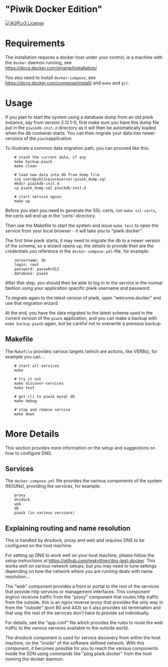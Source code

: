 # "Piwik Docker Edition"

[![AGPLv3 License](http://img.shields.io/badge/license-AGPLv3-blue.svg) ](https://github.com/DINA-Web/piwik-docker/blob/master/LICENSE)

# Requirements

The installation requires a docker host under your control, ie a machine with the `docker` daemon running, see https://docs.docker.com/engine/installation/

You also need to install `docker-compose`, see https://docs.docker.com/compose/install/ and `make` and `git`.

# Usage

If you plan to start the system using a database dump from an old piwik instance, say from version 2.12.1-0, first make sure you have this dump file put in the `piwikdb-init.d` directory as it will then be automatically loaded when the db container starts. You can then migrate your data into newer versions of the `piwik`application.

To illustrate a common data migration path, you can proceed like this:

		# stash the current data, if any
		make backup-piwik
		make clean

		# load new data into db from dump file
		scp user@publicpiwikserver:piwik_dump.sql .
		mkdir piwikdb-init.d
		cp piwik_dump.sql piwikdb-init.d

		# start service again
		make up

Before you start you need to generate the SSL-certs, run `make ssl-certs`, the certs will end up in the 'certs'-directory.

Then use the Makefile to start the system and issue `make test` to open the service from your local browser - it will take you to "piwik.docker". 

The first time piwik starts, it may need to migrate the db to a newer version of the schema, so a wizard opens up, the details to provide then are the credentials you reference in the `docker-compose.yml`-file, for example: 

		servername: db
		login: root
		password: passw0rd12
		database: piwik

After that step, you should then be able to log in to the service in the normal fashion using your application specific piwik username and password.

To migrate again to the latest version of piwik, open "welcome.docker" and use that migration wizard.

At the end, you have the data migrated to the latest schema used in the current version of the `piwik` application, and you can make a backup with `make backup-piwik` again, but be careful not to overwrite a previous backup.

## Makefile

The `Makefile` provides various targets (which are actions, like VERBs), for example you can....

		# start all services
		make

		# try it out
		make discover-services
		make test

		# get cli to piwik mysql db
		make debug

		# stop and remove service
		make down


# More Details

This section provides more information on the setup and suggestions on how to configure DNS.

## Services

The `docker-compose.yml` file provides the various components of the system (NOUNs), providing the services, for example:

		proxy 
		dnsdock 
		web
		db
		piwik (in various versions)

## Explaining routing and name resolution

This is handled by dnsdock, proxy and web and requires DNS to be configured on the host machine.

For setting up DNS to work well on your host machine, please follow the setup instructions at https://github.com/mskyttner/dns-test-docker. This works well on various network setups, but you may need to tune settings depending on how the network where you are running deals with name resolution...

The "web" component provides a front or portal to the rest of the services that provide http services or management interfaces. This component (nginx) receives traffic from the "proxy" component that routes http traffic from the outside, this is an nginx reverse proxy that provides the only way in from the "outside" (port 80 and 443) so it also provides ssl termination and that way the rest of the services don't have to provide ssl individually. 

For details, see the "app.conf" file which provides the rules to route the web traffic to the various services available to the outside world.

The dnsdock component is used for service discovery from within the host machine, on the "inside" of the software defined network. With this component, it becomes possible for you to reach the various components inside the SDN using commands like "ping piwik.docker" from the host running the docker daemon. 

